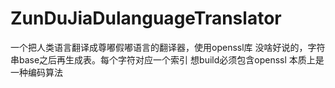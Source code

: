 # ZunDuJiaDulanguageTranslator
一个把人类语言翻译成尊嘟假嘟语言的翻译器，使用openssl库
没啥好说的，字符串base之后再生成表。每个字符对应一个索引
想build必须包含openssl
本质上是一种编码算法
